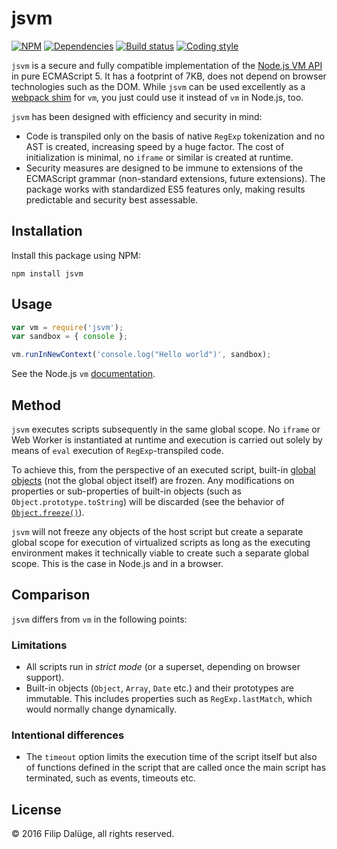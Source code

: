 # jsvm

[![NPM](https://img.shields.io/npm/v/jsvm.svg?maxAge=2592000&style=flat-square)](https://www.npmjs.com/package/jsvm)
[![Dependencies](https://img.shields.io/david/daluege/jsvm.svg?maxAge=2592000&style=flat-square)](https://david-dm.org/daluege/jsvm)
[![Build status](https://img.shields.io/travis/daluege/jsvm/master.svg?style=flat-square)](https://travis-ci.org/daluege/jsvm)
[![Coding style](https://img.shields.io/badge/code%20style-standard-blue.svg?style=flat-square)](http://standardjs.com/)

`jsvm` is a secure and fully compatible implementation of the [Node.js VM API](https://nodejs.org/api/vm.html) in pure ECMAScript 5. It has a footprint of 7KB, does not depend on browser technologies such as the DOM. While `jsvm` can be used excellently as a [webpack shim](https://webpack.github.io/docs/configuration.html#resolve-alias) for `vm`, you just could use it instead of `vm` in Node.js, too.

`jsvm` has been designed with efficiency and security in mind:

* Code is transpiled only on the basis of native `RegExp` tokenization
  and no AST is created, increasing speed by a huge factor. The cost
  of initialization is minimal, no `iframe` or similar is created at runtime.
* Security measures are designed to be immune to
  extensions of the ECMAScript grammar (non-standard
  extensions, future extensions). The package
  works with standardized ES5 features only, making results
  predictable and security best assessable.

## Installation

Install this package using NPM:

    npm install jsvm

## Usage

```javascript
var vm = require('jsvm');
var sandbox = { console };

vm.runInNewContext('console.log("Hello world")', sandbox);
```

See the Node.js `vm` [documentation](https://nodejs.org/api/vm.html).

## Method

`jsvm` executes scripts subsequently in the same global scope. No
`iframe` or Web Worker is instantiated at runtime and execution is
carried out solely by means of `eval` execution of `RegExp`-transpiled
code.

To achieve this, from the perspective of an executed script, built-in
[global objects](https://es5.github.io/#x15.1) (not the global object itself) are
frozen. Any modifications on properties or sub-properties of built-in
objects (such as `Object.prototype.toString`)
will be discarded (see the behavior of [`Object.freeze()`](https://developer.mozilla.org/de/docs/Web/JavaScript/Reference/Global_Objects/Object/freeze)).

`jsvm` will not freeze any objects of the host script but create a
separate global scope for execution of virtualized scripts as long as
the executing environment makes it technically viable to create such a
separate global scope. This is the case in Node.js and in a browser.

## Comparison

`jsvm` differs from `vm` in the following points:

### Limitations

* All scripts run in _strict mode_ (or a superset, depending on browser support).
* Built-in objects (`Object`, `Array`, `Date` etc.) and their prototypes are immutable.
  This includes properties such as `RegExp.lastMatch`, which would normally change dynamically.

### Intentional differences

* The `timeout` option limits the execution time of the script itself but also of functions defined in the script that are called once the main script has terminated, such as events, timeouts etc.

## License

© 2016 Filip Dalüge, all rights reserved.
